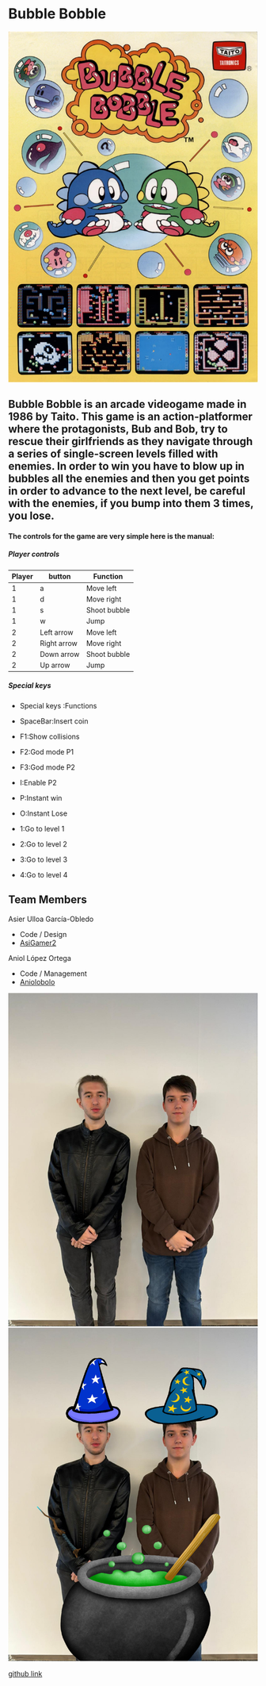 # Bubble Bobble 

<img src="https://github.com/Aniolobolo/Bubble-Bobble-WCG/blob/main/wiki_images/Poster1.png">

## Bubble Bobble is an arcade videogame made in 1986 by Taito. This game is an action-platformer where the protagonists, Bub and Bob, try to rescue their girlfriends as they navigate through a series of single-screen levels filled with enemies. In order to win you have to blow up in bubbles all the enemies and then you get points in order to advance to the next level, be careful with the enemies, if you bump into them 3 times, you lose.


#### The controls for the game are very simple here is the manual:


##### Player controls

| Player| button| Function|
| --- | --- | --- |
| 1 | a | Move left|
| 1 | d | Move right|
| 1 | s | Shoot bubble|
| 1 | w | Jump|
| 2 | Left arrow | Move left|
| 2 | Right arrow | Move right|
| 2 | Down arrow | Shoot bubble|
| 2 | Up arrow | Jump|

##### Special keys
* Special keys :Functions

* SpaceBar:Insert coin
* F1:Show collisions
* F2:God mode P1
* F3:God mode P2
* I:Enable P2
* P:Instant win
* O:Instant Lose
* 1:Go to level 1
* 2:Go to level 2
* 3:Go to level 3
* 4:Go to level 4
## Team Members
Asier Ulloa García-Obledo
- Code / Design
- [AsiGamer2](https://github.com/AsiGamer2)

Aniol López Ortega
- Code / Management
- [Aniolobolo](https://github.com/Aniolobolo)

<img src="https://github.com/Aniolobolo/Bubble-Bobble-WCG/blob/main/wiki_images/Team%20skull.jpeg" >
<img src="https://github.com/Aniolobolo/Bubble-Bobble-WCG/blob/main/wiki_images/team%20magos.png" >

[github link](https://github.com/Aniolobolo/Bubble-Bobble-WCG)
